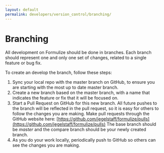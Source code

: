 ```yaml
---
layout: default
permalink: developers/version_control/branching/
---
```


# Branching

All development on Formulize should be done in branches.  Each branch should represent one and only one set of changes, related to a single feature or bug fix.

To create an develop the branch, follow these steps:

1. Sync your local repo with the master branch on GitHub, to ensure you are starting with the most up to date master branch.
2. Create a new branch based on the master branch, with a name that indicates the feature or fix that it will be focused on.
3. Start a Pull Request on GitHub for this new branch. All future pushes to the branch will be reflected in the pull request, so it is easy for others to follow the changes you are making. Make pull requests through the GitHub website here: [https://github.com/jegelstaff/formulize/pulls](https://github.com/jegelstaff/formulize/pulls)  The base branch should be _master_ and the compare branch should be your newly created branch.
4. As you do your work locally, periodically push to GitHub so others can see the changes you are making.
